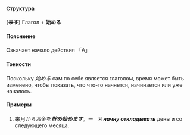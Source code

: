 #### Структура
(~~**ます**~~) Глагол + **始める**
#### Пояснение
Означает начало действия 「A」
#### Тонкости
Поскольку *始める* сам по себе является глаголом, время может быть изменено, чтобы показать, что что-то начнется, начинается или уже началось.
#### Примеры
1. 来月からお金を***貯め始めます***。ー　Я ***начну откладывать*** деньги со следующего месяца. 